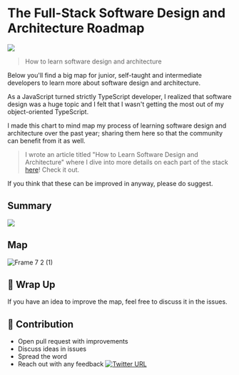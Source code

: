 # The Full-Stack Software Design and Architecture Roadmap

![](https://user-images.githubusercontent.com/6892666/65833564-b3755780-e29f-11e9-8fc4-77873e1d5f97.png)

> How to learn software design and architecture

Below you'll find a big map for junior, self-taught and intermediate developers to learn more about software design and architecture. 

As a JavaScript turned strictly TypeScript developer, I realized that software design was a huge topic and I felt that I wasn't getting the most out of my object-oriented TypeScript.

I made this chart to mind map my process of learning software design and architecture over the past year; sharing them here so that the community can benefit from it as well.

> I wrote an article titled "How to Learn Software Design and Architecture" where I dive into more details on each part of the stack [here](https://khalilstemmler.com/articles/software-design-architecture/full-stack-software-design/)! Check it out.

If you think that these can be improved in anyway, please do suggest.

## Summary

![](https://user-images.githubusercontent.com/6892666/65833569-bb34fc00-e29f-11e9-8516-79cbd9f8f07b.png)

## Map
![Frame 7 2 (1)](https://user-images.githubusercontent.com/6892666/65896069-834eb700-e37a-11e9-95be-7ae2300d5d50.png)

## 🚦 Wrap Up

If you have an idea to improve the map, feel free to discuss it in the issues.

## 🙌 Contribution

- Open pull request with improvements
- Discuss ideas in issues
- Spread the word
- Reach out with any feedback [![Twitter URL](https://img.shields.io/twitter/url/https/twitter.com/stemmlerjs.svg?style=social&label=Follow%20stemmlerjs)](https://twitter.com/stemmlerjs)
